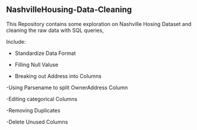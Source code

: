 ## NashvilleHousing-Data-Cleaning

This Repository contains some exploration on Nashville Hosing Dataset and cleaning the raw data with SQL queries,   

Include:

- Standardize Data Format

- Filling Null Valuse

- Breaking out Address into Columns

-Using Parsename to split OwnerAddress Column

-Editing categorical Columns

-Removing Duplicates

-Delete Unused Columns
